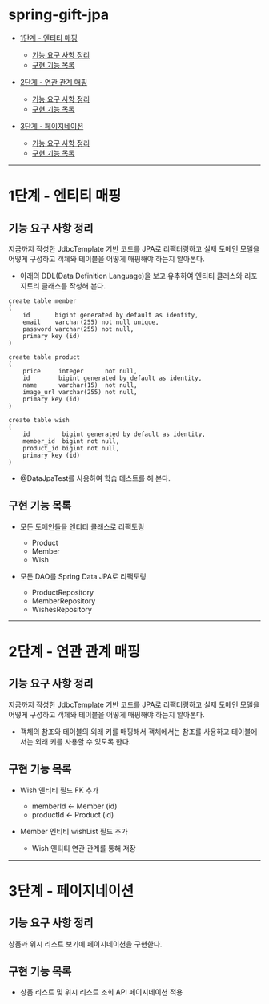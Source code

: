 # spring-gift-jpa
- [1단계 - 엔티티 매핑](#1단계---엔티티-매핑)
  - [기능 요구 사항 정리](#기능-요구-사항-정리)
  - [구현 기능 목록](#구현-기능-목록)


- [2단계 - 연관 관계 매핑](#2단계---연관-관계-매핑)
  - [기능 요구 사항 정리](#기능-요구-사항-정리-1)
  - [구현 기능 목록](#구현-기능-목록-1)


- [3단계 - 페이지네이션](#3단계---페이지네이션)
  - [기능 요구 사항 정리](#기능-요구-사항-정리-2)
  - [구현 기능 목록](#구현-기능-목록-2)

---

# 1단계 - 엔티티 매핑

## 기능 요구 사항 정리
지금까지 작성한 JdbcTemplate 기반 코드를 JPA로 리팩터링하고 실제 도메인 모델을 어떻게 구성하고 객체와 테이블을 어떻게 매핑해야 하는지 알아본다.
- 아래의 DDL(Data Definition Language)을 보고 유추하여 엔티티 클래스와 리포지토리 클래스를 작성해 본다.
```
create table member
(
    id       bigint generated by default as identity,
    email    varchar(255) not null unique,
    password varchar(255) not null,
    primary key (id)
)
```
```
create table product
(
    price     integer      not null,
    id        bigint generated by default as identity,
    name      varchar(15)  not null,
    image_url varchar(255) not null,
    primary key (id)
)
```
```
create table wish
(
    id         bigint generated by default as identity,
    member_id  bigint not null,
    product_id bigint not null,
    primary key (id)
)
```
- @DataJpaTest를 사용하여 학습 테스트를 해 본다.

## 구현 기능 목록

- 모든 도메인들을 엔티티 클래스로 리팩토링
  - Product
  - Member
  - Wish


- 모든 DAO를 Spring Data JPA로 리팩토링
  - ProductRepository
  - MemberRepository
  - WishesRepository

---

# 2단계 - 연관 관계 매핑

## 기능 요구 사항 정리
지금까지 작성한 JdbcTemplate 기반 코드를 JPA로 리팩터링하고 실제 도메인 모델을 어떻게 구성하고 객체와 테이블을 어떻게 매핑해야 하는지 알아본다.
- 객체의 참조와 테이블의 외래 키를 매핑해서 객체에서는 참조를 사용하고 테이블에서는 외래 키를 사용할 수 있도록 한다.

## 구현 기능 목록

- Wish 엔티티 필드 FK 추가 
  - memberId <- Member (id) 
  - productId <- Product (id)


- Member 엔티티 wishList 필드 추가
  - Wish 엔티티 연관 관계를 통해 저장

---

# 3단계 - 페이지네이션

## 기능 요구 사항 정리
상품과 위시 리스트 보기에 페이지네이션을 구현한다.

## 구현 기능 목록

- 상품 리스트 및 위시 리스트 조회 API 페이지네이션 적용